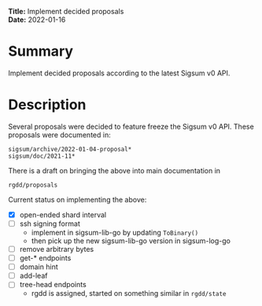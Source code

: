 **Title:** Implement decided proposals </br>
**Date:** 2022-01-16 </br>

# Summary
Implement decided proposals according to the latest Sigsum v0 API.

# Description
Several proposals were decided to feature freeze the Sigsum v0 API.  These
proposals were documented in:

	sigsum/archive/2022-01-04-proposal*
	sigsum/doc/2021-11*

There is a draft on bringing the above into main documentation in

	rgdd/proposals 

Current status on implementing the above:

* [x] open-ended shard interval
* [ ] ssh signing format
	* implement in sigsum-lib-go by updating `ToBinary()`
	* then pick up the new sigsum-lib-go version in sigsum-log-go
* [ ] remove arbitrary bytes
* [ ] get-\* endpoints
* [ ] domain hint
* [ ] add-leaf
* [ ] tree-head endpoints
	* rgdd is assigned, started on something similar in `rgdd/state`
